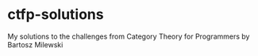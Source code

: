 # ctfp-solutions
My solutions to the challenges from Category Theory for Programmers by Bartosz Milewski
